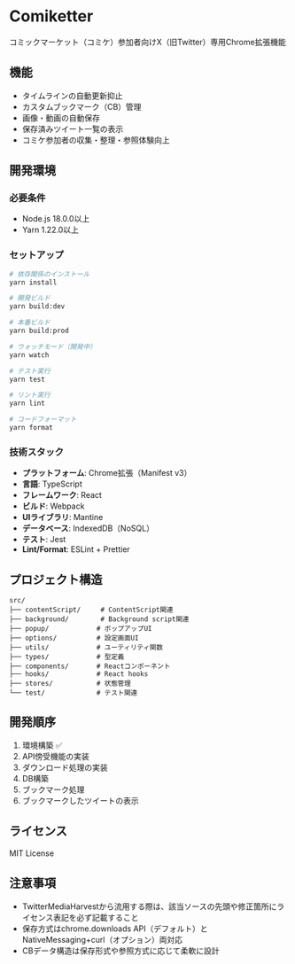 # Comiketter

コミックマーケット（コミケ）参加者向けX（旧Twitter）専用Chrome拡張機能

## 機能

- タイムラインの自動更新抑止
- カスタムブックマーク（CB）管理
- 画像・動画の自動保存
- 保存済みツイート一覧の表示
- コミケ参加者の収集・整理・参照体験向上

## 開発環境

### 必要条件

- Node.js 18.0.0以上
- Yarn 1.22.0以上

### セットアップ

```bash
# 依存関係のインストール
yarn install

# 開発ビルド
yarn build:dev

# 本番ビルド
yarn build:prod

# ウォッチモード（開発中）
yarn watch

# テスト実行
yarn test

# リント実行
yarn lint

# コードフォーマット
yarn format
```

### 技術スタック

- **プラットフォーム**: Chrome拡張（Manifest v3）
- **言語**: TypeScript
- **フレームワーク**: React
- **ビルド**: Webpack
- **UIライブラリ**: Mantine
- **データベース**: IndexedDB（NoSQL）
- **テスト**: Jest
- **Lint/Format**: ESLint + Prettier

## プロジェクト構造

```
src/
├── contentScript/     # ContentScript関連
├── background/        # Background script関連
├── popup/            # ポップアップUI
├── options/          # 設定画面UI
├── utils/            # ユーティリティ関数
├── types/            # 型定義
├── components/       # Reactコンポーネント
├── hooks/            # React hooks
├── stores/           # 状態管理
└── test/             # テスト関連
```

## 開発順序

1. 環境構築 ✅
2. API傍受機能の実装
3. ダウンロード処理の実装
4. DB構築
5. ブックマーク処理
6. ブックマークしたツイートの表示

## ライセンス

MIT License

## 注意事項

- TwitterMediaHarvestから流用する際は、該当ソースの先頭や修正箇所にライセンス表記を必ず記載すること
- 保存方式はchrome.downloads API（デフォルト）とNativeMessaging+curl（オプション）両対応
- CBデータ構造は保存形式や参照方式に応じて柔軟に設計 